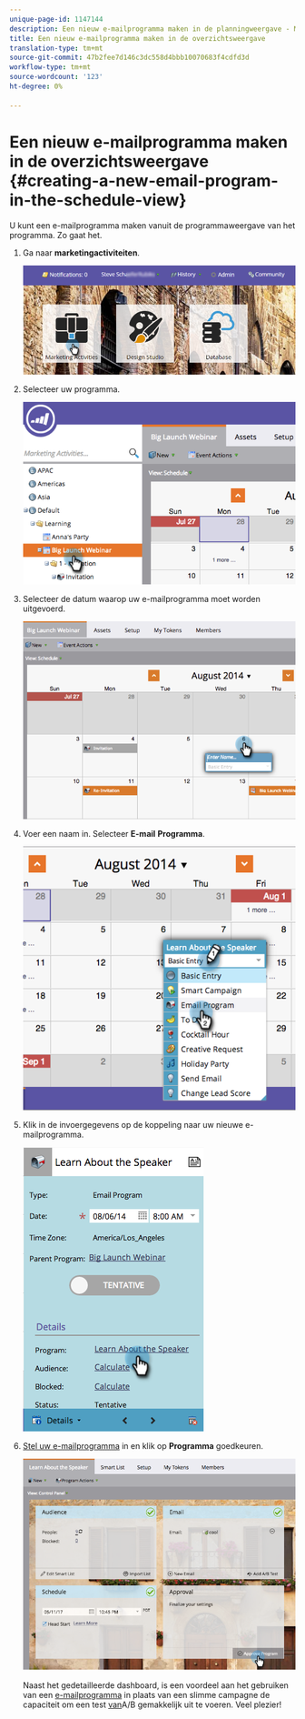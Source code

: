 ```yaml
---
unique-page-id: 1147144
description: Een nieuw e-mailprogramma maken in de planningweergave - Marketo Docs - Productdocumentatie
title: Een nieuw e-mailprogramma maken in de overzichtsweergave
translation-type: tm+mt
source-git-commit: 47b2fee7d146c3dc558d4bbb10070683f4cdfd3d
workflow-type: tm+mt
source-wordcount: '123'
ht-degree: 0%

---
```



# Een nieuw e-mailprogramma maken in de overzichtsweergave {#creating-a-new-email-program-in-the-schedule-view}

U kunt een e-mailprogramma maken vanuit de programmaweergave van het programma. Zo gaat het.

1. Ga naar **marketingactiviteiten**.

   ![](assets/login-marketing-activities-2.png)

1. Selecteer uw programma.

   ![](assets/image2014-9-23-15-3a34-3a11.png)

1. Selecteer de datum waarop uw e-mailprogramma moet worden uitgevoerd.

   ![](assets/image2014-9-23-15-3a35-3a16.png)

1. Voer een naam in. Selecteer **E-mail** **Programma**.

   ![](assets/image2014-9-23-15-3a35-3a32.png)

1. Klik in de invoergegevens op de koppeling naar uw nieuwe e-mailprogramma.

   ![](assets/image2014-9-23-15-3a35-3a42.png)

1. [Stel uw e-mailprogramma](../../../../product-docs/email-marketing/email-programs/creating-an-email-program/create-an-email-program.md) in en klik op **Programma** goedkeuren.

   ![](assets/learnaboutthespeaker.png)

   Naast het gedetailleerde dashboard, is een voordeel aan het gebruiken van een [e-mailprogramma](http://docs.marketo.com/display/docs/email+programs) in plaats van een slimme campagne de capaciteit om een test [van](../../../../product-docs/email-marketing/email-programs/email-program-actions/email-test-a-b-test/add-an-a-b-test.md)A/B gemakkelijk uit te voeren. Veel plezier!

